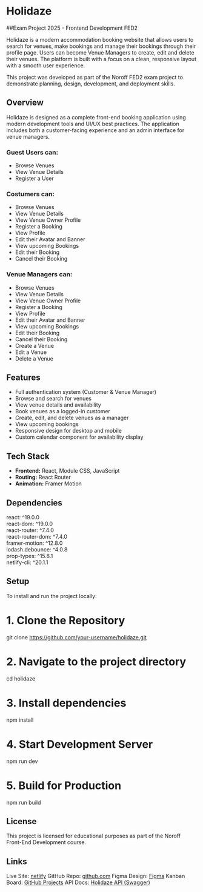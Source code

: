 # Holidaze

##Exam Project 2025 - Frontend Development FED2

Holidaze is a modern accommodation booking website that allows users to search for venues, make bookings and manage their bookings through their profile page. Users can become Venue Managers to create, edit and delete their venues. The platform is built with a focus on a clean, responsive layout with a smooth user experience.

This project was developed as part of the Noroff FED2 exam project to demonstrate planning, design, development, and deployment skills.

## Overview

Holidaze is designed as a complete front-end booking application using modern development tools and UI/UX best practices. The application includes both a customer-facing experience and an admin interface for venue managers.

### Guest Users can:
- Browse Venues
- View Venue Details
- Register a User

### Costumers can:
- Browse Venues
- View Venue Details
- View Venue Owner Profile
- Register a Booking
- View Profile
- Edit their Avatar and Banner
- View upcoming Bookings
- Edit their Booking
- Cancel their Booking

### Venue Managers can:
- Browse Venues
- View Venue Details
- View Venue Owner Profile
- Register a Booking
- View Profile
- Edit their Avatar and Banner
- View upcoming Bookings
- Edit their Booking
- Cancel their Booking
- Create a Venue
- Edit a Venue
- Delete a Venue

## Features

- Full authentication system (Customer & Venue Manager)
- Browse and search for venues
- View venue details and availability
- Book venues as a logged-in customer
- Create, edit, and delete venues as a manager
- View upcoming bookings
- Responsive design for desktop and mobile
- Custom calendar component for availability display

## Tech Stack

- **Frontend:** React, Module CSS, JavaScript
- **Routing:** React Router
- **Animation:** Framer Motion

## Dependencies

react: ^19.0.0  
react-dom: ^19.0.0  
react-router: ^7.4.0  
react-router-dom: ^7.4.0  
framer-motion: ^12.8.0  
lodash.debounce: ^4.0.8  
prop-types: ^15.8.1  
netlify-cli: ^20.1.1

## Setup

To install and run the project locally:

# 1. Clone the Repository
git clone https://github.com/your-username/holidaze.git

# 2. Navigate to the project directory
cd holidaze

# 3. Install dependencies
npm install

# 4. Start Development Server
npm run dev

# 5. Build for Production
npm run build

## License

This project is licensed for educational purposes as part of the Noroff Front-End Development course.

## Links

Live Site: [netlify](https://werivik-holidaze.netlify.app/)
GitHub Repo: [github.com](https://github.com/werivik/exam2025)
Figma Design: [Figma](https://www.figma.com/design/Q6jYqVIakvz6zSBQstqGGR/Holidaze---Exam-2025?node-id=0-1&t=9dF13wpEGL3M4qp8-1)
Kanban Board: [GitHub Projects](https://github.com/users/werivik/projects/8)
API Docs: [Holidaze API (Swagger)](https://v2.api.noroff.dev/docs/static/index.html#/)